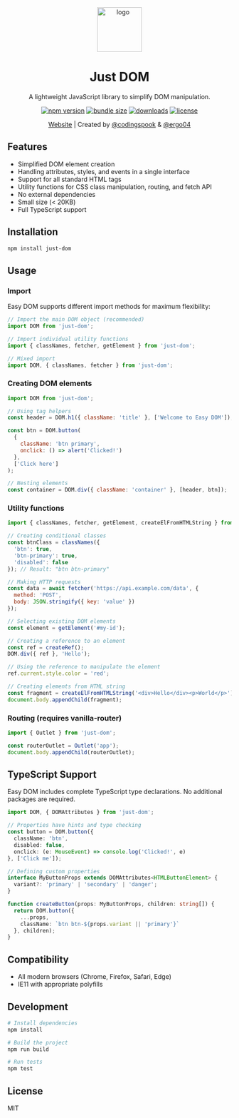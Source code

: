 <div align="center">
  <a href="https://just-dom.vercel.app">
    <img src="https://just-dom.vercel.app/logo.svg" alt="logo" width="100" />
  </a>

  # Just DOM

  A lightweight JavaScript library to simplify DOM manipulation.

  [![npm version](https://img.shields.io/npm/v/just-dom.svg)](https://www.npmjs.com/package/just-dom)
  [![bundle size](https://img.shields.io/bundlephobia/minzip/just-dom)](https://bundlephobia.com/package/just-dom)
  [![downloads](https://img.shields.io/npm/dt/just-dom.svg)](https://www.npmjs.com/package/just-dom)
  [![license](https://img.shields.io/npm/l/just-dom.svg)](https://github.com/yourusername/just-dom/blob/main/LICENSE)

  [Website](https://just-dom.vercel.app) | Created by [@codingspook](https://github.com/codingspook) & [@ergo04](https://github.com/ergo04)
</div>

## Features

- Simplified DOM element creation
- Handling attributes, styles, and events in a single interface
- Support for all standard HTML tags
- Utility functions for CSS class manipulation, routing, and fetch API
- No external dependencies
- Small size (< 20KB)
- Full TypeScript support

## Installation

```bash
npm install just-dom
```

## Usage

### Import

Easy DOM supports different import methods for maximum flexibility:

```javascript
// Import the main DOM object (recommended)
import DOM from 'just-dom';

// Import individual utility functions
import { classNames, fetcher, getElement } from 'just-dom';

// Mixed import
import DOM, { classNames, fetcher } from 'just-dom';
```

### Creating DOM elements

```javascript
import DOM from 'just-dom';

// Using tag helpers
const header = DOM.h1({ className: 'title' }, ['Welcome to Easy DOM']);

const btn = DOM.button(
  { 
    className: 'btn primary',
    onclick: () => alert('Clicked!')
  },
  ['Click here']
);

// Nesting elements
const container = DOM.div({ className: 'container' }, [header, btn]);
```

### Utility functions

```javascript
import { classNames, fetcher, getElement, createElFromHTMLString } from 'just-dom';

// Creating conditional classes
const btnClass = classNames({
  'btn': true,
  'btn-primary': true,
  'disabled': false
}); // Result: "btn btn-primary"

// Making HTTP requests
const data = await fetcher('https://api.example.com/data', {
  method: 'POST',
  body: JSON.stringify({ key: 'value' })
});

// Selecting existing DOM elements
const element = getElement('#my-id');

// Creating a reference to an element
const ref = createRef();
DOM.div({ ref }, 'Hello');

// Using the reference to manipulate the element
ref.current.style.color = 'red';

// Creating elements from HTML string
const fragment = createElFromHTMLString('<div>Hello</div><p>World</p>');
document.body.appendChild(fragment);
```

### Routing (requires vanilla-router)

```javascript
import { Outlet } from 'just-dom';

const routerOutlet = Outlet('app');
document.body.appendChild(routerOutlet);
```

## TypeScript Support

Easy DOM includes complete TypeScript type declarations. No additional packages are required.

```typescript
import DOM, { DOMAttributes } from 'just-dom';

// Properties have hints and type checking
const button = DOM.button({ 
  className: 'btn',
  disabled: false,
  onclick: (e: MouseEvent) => console.log('Clicked!', e)
}, ['Click me']);

// Defining custom properties
interface MyButtonProps extends DOMAttributes<HTMLButtonElement> {
  variant?: 'primary' | 'secondary' | 'danger';
}

function createButton(props: MyButtonProps, children: string[]) {
  return DOM.button({
    ...props,
    className: `btn btn-${props.variant || 'primary'}`
  }, children);
}
```

## Compatibility

- All modern browsers (Chrome, Firefox, Safari, Edge)
- IE11 with appropriate polyfills

## Development

```bash
# Install dependencies
npm install

# Build the project
npm run build

# Run tests
npm test
```

## License

MIT